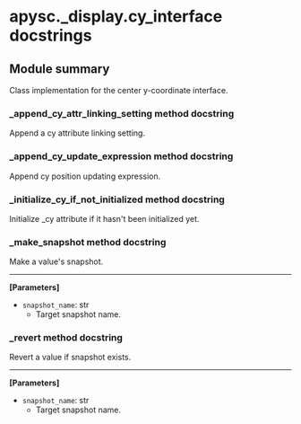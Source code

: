 # apysc._display.cy_interface docstrings

## Module summary

Class implementation for the center y-coordinate interface.

### _append_cy_attr_linking_setting method docstring

Append a cy attribute linking setting.

### _append_cy_update_expression method docstring

Append cy position updating expression.

### _initialize_cy_if_not_initialized method docstring

Initialize _cy attribute if it hasn't been initialized yet.

### _make_snapshot method docstring

Make a value's snapshot.<hr>

**[Parameters]**

- `snapshot_name`: str
  - Target snapshot name.

### _revert method docstring

Revert a value if snapshot exists.<hr>

**[Parameters]**

- `snapshot_name`: str
  - Target snapshot name.
